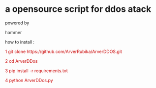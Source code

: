 # a opensource script for ddos atack

powered by <p style='color:#393b3a;'>hammer</p>

how to install :

<p style='color:#cc0a0a;'>1 git clone https://github.com/ArverRubika/ArverDDOS.git</p>

<p style='color:#cc0a0a;'>2 cd ArverDDos</p>

<p style='color:#cc0a0a;'>3 pip install -r requirements.txt</p>

<p style='color:#cc0a0a;'>4 python ArverDDos.py</p>